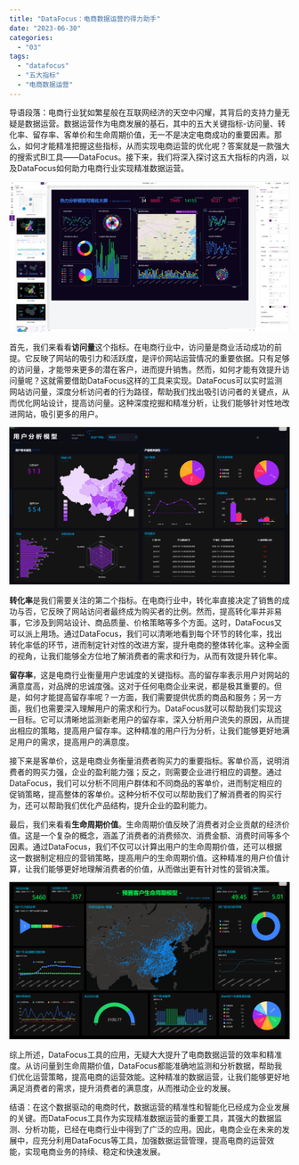```yaml
---
title: "DataFocus：电商数据运营的得力助手"
date: "2023-06-30"
categories: 
  - "03"
tags: 
  - "datafocus"
  - "五大指标"
  - "电商数据运营"
---
```


导语段落：电商行业犹如繁星般在互联网经济的天空中闪耀，其背后的支持力量无疑是数据运营。数据运营作为电商发展的基石，其中的五大关键指标-访问量、转化率、留存率、客单价和生命周期价值，无一不是决定电商成功的重要因素。那么，如何才能精准把握这些指标，从而实现电商运营的优化呢？答案就是一款强大的搜索式BI工具——DataFocus。接下来，我们将深入探讨这五大指标的内涵，以及DataFocus如何助力电商行业实现精准数据运营。

![](images/1688086479-%E6%93%8D%E4%BD%9C%E7%95%8C%E9%9D%A2-%E5%89%AF%E6%9C%AC.png)

首先，我们来看看**访问量**这个指标。在电商行业中，访问量是商业活动成功的前提。它反映了网站的吸引力和活跃度，是评价网站运营情况的重要依据。只有足够的访问量，才能带来更多的潜在客户，进而提升销售。然而，如何才能有效提升访问量呢？这就需要借助DataFocus这样的工具来实现。DataFocus可以实时监测网站访问量，深度分析访问者的行为路径，帮助我们找出吸引访问者的关键点，从而优化网站设计，提高访问量。这种深度挖掘和精准分析，让我们能够针对性地改进网站，吸引更多的用户。

![](images/1688087332-%E7%94%A8%E6%88%B7%E5%88%86%E6%9E%90%E6%A8%A1%E5%9E%8B.png)

**转化率**是我们需要关注的第二个指标。在电商行业中，转化率直接决定了销售的成功与否，它反映了网站访问者最终成为购买者的比例。然而，提高转化率并非易事，它涉及到网站设计、商品质量、价格策略等多个方面。这时，DataFocus又可以派上用场。通过DataFocus，我们可以清晰地看到每个环节的转化率，找出转化率低的环节，进而制定针对性的改进方案，提升电商的整体转化率。这种全面的视角，让我们能够全方位地了解消费者的需求和行为，从而有效提升转化率。

**留存率**，这是电商行业衡量用户忠诚度的关键指标。高的留存率表示用户对网站的满意度高，对品牌的忠诚度强。这对于任何电商企业来说，都是极其重要的。但是，如何才能提高留存率呢？一方面，我们需要提供优质的商品和服务；另一方面，我们也需要深入理解用户的需求和行为。DataFocus就可以帮助我们实现这一目标。它可以清晰地监测新老用户的留存率，深入分析用户流失的原因，从而提出相应的策略，提高用户留存率。这种精准的用户行为分析，让我们能够更好地满足用户的需求，提高用户的满意度。

接下来是客单价，这是电商业务衡量消费者购买力的重要指标。客单价高，说明消费者的购买力强，企业的盈利能力强；反之，则需要企业进行相应的调整。通过DataFocus，我们可以分析不同用户群体和不同商品的客单价，进而制定相应的促销策略，提高整体的客单价。这种分析不仅可以帮助我们了解消费者的购买行为，还可以帮助我们优化产品结构，提升企业的盈利能力。

最后，我们来看看**生命周期价值**。生命周期价值反映了消费者对企业贡献的经济价值。这是一个复杂的概念，涵盖了消费者的消费频次、消费金额、消费时间等多个因素。通过DataFocus，我们不仅可以计算出用户的生命周期价值，还可以根据这一数据制定相应的营销策略，提高用户的生命周期价值。这种精准的用户价值计算，让我们能够更好地理解消费者的价值，从而做出更有针对性的营销决策。

![](images/1688087391-%E7%94%9F%E5%91%BD%E5%91%A8%E6%9C%9F%E6%A8%A1%E5%9E%8B.png)

综上所述，DataFocus工具的应用，无疑大大提升了电商数据运营的效率和精准度。从访问量到生命周期价值，DataFocus都能准确地监测和分析数据，帮助我们优化运营策略，提高电商的运营效能。这种精准的数据运营，让我们能够更好地满足消费者的需求，提升消费者的满意度，从而推动企业的发展。

结语：在这个数据驱动的电商时代，数据运营的精准性和智能化已经成为企业发展的关键。而DataFocus工具作为实现精准数据运营的重要工具，其强大的数据监测、分析功能，已经在电商行业中得到了广泛的应用。因此，电商企业在未来的发展中，应充分利用DataFocus等工具，加强数据运营管理，提高电商的运营效能，实现电商业务的持续、稳定和快速发展。
